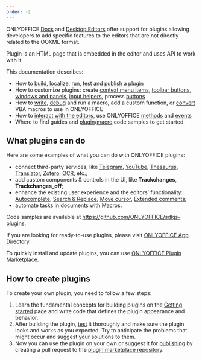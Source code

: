 ```yaml
---
order: -2
---
```


ONLYOFFICE [Docs](https://www.onlyoffice.com/office-suite.aspx) and [Desktop Editors](https://www.onlyoffice.com/desktop.aspx) offer support for plugins allowing developers to add specific features to the editors that are not directly related to the OOXML format.

Plugin is an HTML page that is embedded in the editor and uses API to work with it.

This documentation describes:

- How to [build](../../Structure/Manifest/index.md), [localize](../../Structure/Localization/index.md), run, [test](../../Tutorials/Developing/index.md) and [publish](../../Tutorials/Publishing/index.md) a plugin
- How to customize plugins: create [context menu items](../../Customization/Context%20menu/index.md), [toolbar buttons](../../Customization/Toolbar/index.md), [windows and panels](../../Customization/Windows%20and%20panels/index.md), [input helpers](../../Customization/Input%20helper/index.md), process [buttons](../../Customization/Buttons/index.md)
- How to [write](../../Macros/Writing%20macros/index.md), [debug](../../Macros/Debugging/index.md) and run a macro, add a custom function, or [convert](../../Macros/Converting%20VBA%20macros/index.md) VBA macros to use in ONLYOFFICE
- How to [interact with the editors](../../Interacting%20with%20editors/index.md), use ONLYOFFICE [methods](../../Interacting%20with%20editors/Methods/index.md) and [events](../../Interacting%20with%20editors/Events/index.md)
- Where to find guides and [plugin](../../Tutorials/Samples/index.md)/[macro](../../Macros/Samples/index.md) code samples to get started

## What plugins can do

Here are some examples of what you can do with ONLYOFFICE plugins:

- connect third-party services, like [Telegram](../../Tutorials/Samples/Telegram/index.md), [YouTube](../../Tutorials/Samples/YouTube/index.md), [Thesaurus](../../Tutorials/Samples/Thesaurus/index.md), [Translator](../../Tutorials/Samples/Translator/index.md), [Zotero](../../Tutorials/Samples/Zotero/index.md), [OCR](../../Tutorials/Samples/OCR/index.md), etc.;
- add custom components & controls in the UI, like **Trackchanges**, **Trackchanges\_off**;
- enhance the existing user experience and the editors’ functionality: [Autocomplete](../../Tutorials/Samples/Autocomplete/index.md), [Search & Replace](../../Tutorials/Samples/Search%20and%20replace/index.md), [Move cursor](../../Tutorials/Samples/Move%20cursor/index.md), [Extended comments](../../Tutorials/Samples/Extended%20comments/index.md);
- automate tasks in documents with [Macros](../../Macros/Getting%20started/index.md).

Code samples are available at <https://github.com/ONLYOFFICE/sdkjs-plugins>.

If you are looking for ready-to-use plugins, please visit [ONLYOFFICE App Directory](https://www.onlyoffice.com/en/app-directory).

To quickly install and update plugins, you can use [ONLYOFFICE Plugin Marketplace](../../Tutorials/Installing/ONLYOFFICE%20Docs%20on-premises/index.md#adding-plugins-through-the-plugin-manager).

## How to create plugins

To create your own plugin, you need to follow a few steps:

1. Learn the fundamental concepts for building plugins on the [Getting started](../Getting%20started/index.md) page and write code that defines the plugin appearance and behavior.
2. After building the plugin, [test](../../Tutorials/Developing/index.md) it thoroughly and make sure the plugin looks and works as you expected. Try to anticipate the problems that might occur and suggest your solutions to them.
3. Now you can use the plugin on your own or suggest it for [publishing](../../Tutorials/Publishing/index.md) by creating a pull request to the [plugin marketplace repository](https://github.com/ONLYOFFICE/onlyoffice.github.io).
